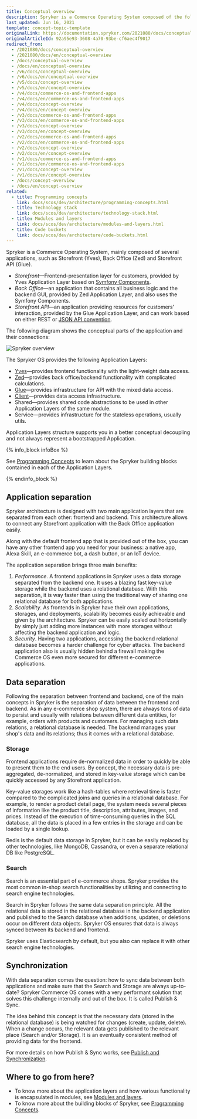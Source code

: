 ```yaml
---
title: Conceptual overview
description: Spryker is a Commerce Operating System composed of the following applications- Storefront (Yves), Backoffice (Zed), Storefront API (Glue).
last_updated: Jun 16, 2021
template: concept-topic-template
originalLink: https://documentation.spryker.com/2021080/docs/conceptual-overview
originalArticleId: 92a95e93-3608-4a70-93be-cf6aec4f9017
redirect_from:
  - /2021080/docs/conceptual-overview
  - /2021080/docs/en/conceptual-overview
  - /docs/conceptual-overview
  - /docs/en/conceptual-overview
  - /v6/docs/conceptual-overview
  - /v6/docs/en/conceptual-overview
  - /v5/docs/concept-overview
  - /v5/docs/en/concept-overview
  - /v4/docs/commerce-os-and-frontend-apps
  - /v4/docs/en/commerce-os-and-frontend-apps
  - /v4/docs/concept-overview
  - /v4/docs/en/concept-overview
  - /v3/docs/commerce-os-and-frontend-apps
  - /v3/docs/en/commerce-os-and-frontend-apps
  - /v3/docs/concept-overview
  - /v3/docs/en/concept-overview
  - /v2/docs/commerce-os-and-frontend-apps
  - /v2/docs/en/commerce-os-and-frontend-apps
  - /v2/docs/concept-overview
  - /v2/docs/en/concept-overview
  - /v1/docs/commerce-os-and-frontend-apps
  - /v1/docs/en/commerce-os-and-frontend-apps
  - /v1/docs/concept-overview
  - /v1/docs/en/concept-overview
  - /docs/concept-overview
  - /docs/en/concept-overview
related:
  - title: Programming concepts
    link: docs/scos/dev/architecture/programming-concepts.html
  - title: Technology stack
    link: docs/scos/dev/architecture/technology-stack.html
  - title: Modules and layers
    link: docs/scos/dev/architecture/modules-and-layers.html
  - title: Code buckets
    link: docs/scos/dev/architecture/code-buckets.html
---
```


Spryker is a Commerce Operating System, mainly composed of several applications, such as Storefront (Yves), Back Office (Zed) and Storefront API (Glue).

* *Storefront*—Frontend-presentation layer for customers, provided by Yves Application Layer based on [Symfony Components](https://symfony.com/components).
* *Back Office*—an application that contains all business logic and the backend GUI, provided by Zed Application Layer, and also uses the Symfony Components.
* *Storefront API*—an application providing resources for customers' interaction, provided by the Glue Application Layer, and can work based on either REST or [JSON API convention](https://jsonapi.org/).

The following diagram shows the conceptual parts of the application and their connections:

![Spryker overview](https://spryker.s3.eu-central-1.amazonaws.com/docs/Developer+Guide/Architecture+Concepts/Conceptual+Overview/spryker-overview.png)

The Spryker OS provides the following Application Layers:

* [Yves](/docs/scos/dev/back-end-development/yves/yves.html)—provides frontend functionality with the light-weight data access.
* [Zed](/docs/scos/dev/back-end-development/zed/zed.html)—provides back office/backend functionality with complicated calculations.
* [Glue](/docs/scos/dev/glue-api-guides/{{site.version}}/old-glue-infrastucture/glue-infrastructure.html)—provides infrastructure for API with the mixed data access.
* [Client](/docs/scos/dev/back-end-development/client/client.html)—provides data access infrastructure.
* Shared—provides shared code abstractions to be used in other Application Layers of the same module.
* Service—provides infrastructure for the stateless operations, usually utils.

Application Layers structure supports you in a better conceptual decoupling and not always represent a bootstrapped Application.

{% info_block infoBox %}

See [Programming Concepts](/docs/scos/dev/architecture/programming-concepts.html) to learn about the Spryker building blocks contained in each of the Application Layers.

{% endinfo_block %}

## Application separation

Spryker architecture is designed with two main application layers that are separated from each other: frontend and backend. This architecture allows to connect any Storefront application with the Back Office application easily.

Along with the default frontend app that is provided out of the box, you can have any other frontend app you need for your business: a native app, Alexa Skill, an e-commerce bot, a dash button, or an IoT device.

The application separation brings three main benefits:

1. *Performance*. A frontend applications in Spryker uses a data storage separated from the backend one. It uses a blazing fast key-value storage while the backend uses a relational database. With this separation, it is way faster than using the traditional way of sharing one relational database for both applications.
2. *Scalability*. As frontends in Spryker have their own applications, storages, and deployments, scalability becomes easily achievable and given by the architecture. Spryker can be easily scaled out horizontally by simply just adding more instances with more storages without affecting the backend application and logic.
3. *Security*. Having two applications, accessing the backend relational database becomes a harder challenge for cyber attacks. The backend application also is usually hidden behind a firewall making the Commerce OS even more secured for different e-commerce applications.

## Data separation

Following the separation between frontend and backend, one of the main concepts in Spryker is the separation of data between the frontend and backend. As in any e-commerce shop system, there are always tons of data to persist and usually with relations between different data entities, for example, orders with products and customers. For managing such data relations, a relational database is needed. The backend manages your shop's data and its relations; thus it comes with a relational database.

### Storage

Frontend applications require de-normalized data in order to quickly be able to present them to the end users. By concept, the necessary data is pre-aggregated, de-normalized, and stored in key-value storage which can be quickly accessed by any Storefront application.

Key-value storages work like a hash-tables where retrieval time is faster compared to the complicated joins and queries in a relational database. For example, to render a product detail page, the system needs several pieces of information like the product title, description, attributes, images, and prices. Instead of the execution of time-consuming queries in the SQL database, all the data is placed in a few entries in the storage and can be loaded by a single lookup. 

Redis is the default data storage in Spryker, but it can be easily replaced by other technologies, like MongoDB, Cassandra, or even a separate relational DB like PostgreSQL.

### Search

Search is an essential part of e-commerce shops. Spryker provides the most common in-shop search functionalities by utilizing and connecting to search engine technologies.

Search in Spryker follows the same data separation principle. All the relational data is stored in the relational database in the backend application and published to the Search database when additions, updates, or deletions occur on different data objects. Spryker OS ensures that data is always synced between its backend and frontend.

Spryker uses Elasticsearch by default, but you also can replace it with other search engine technologies.

## Synchronization

With data separation comes the question: how to sync data between both applications and make sure that the Search and Storage are always up-to-date? Spryker Commerce OS comes with a very performant solution that solves this challenge internally and out of the box. It is called Publish & Sync. 

The idea behind this concept is that the necessary data (stored in the relational database) is being watched for changes (create, update, delete). When a change occurs, the relevant data gets published to the relevant place (Search and/or Storage). It is an eventually consistent method of providing data for the frontend.

For more details on how Publish & Sync works, see [Publish and Synchronization](/docs/scos/dev/back-end-development/data-manipulation/data-publishing/publish-and-synchronization.html).

## Where to go from here?

* To know more about the application layers and how various functionality is encapsulated in modules, see [Modules and layers](/docs/scos/dev/architecture/modules-and-application-layers.html).
* To know more about the building blocks of Spryker, see [Programming Concepts](/docs/scos/dev/architecture/programming-concepts.html).

